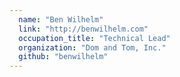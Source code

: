 ```yaml
---
  name: "Ben Wilhelm"
  link: "http://benwilhelm.com"
  occupation_title: "Technical Lead"
  organization: "Dom and Tom, Inc."
  github: "benwilhelm"
---
```

